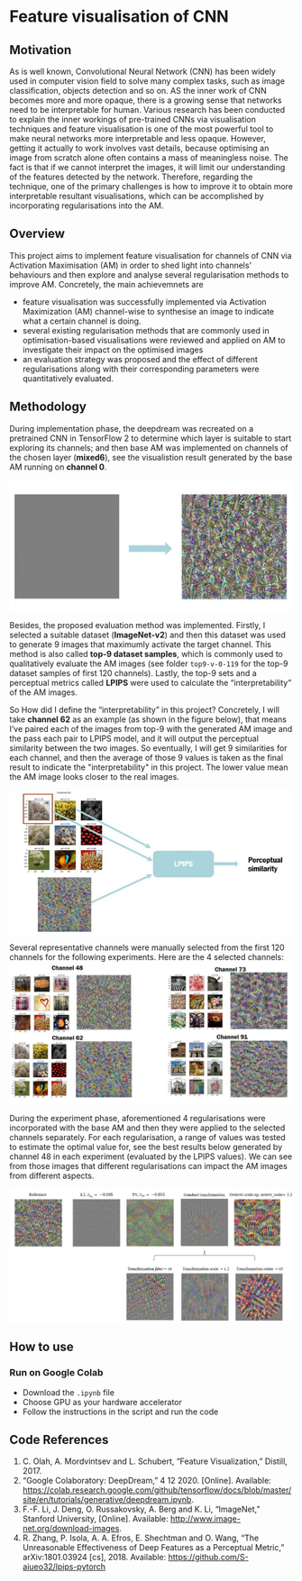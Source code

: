 # Feature visualisation of CNN

## **Motivation**
As is well known, Convolutional Neural Network (CNN) has been widely used in computer vision field to solve many complex tasks, such as image classification, objects detection and so on. AS the inner work of CNN becomes more and more opaque, there is a growing sense that networks need to be interpretable for human. Various research has been conducted to explain the inner workings of pre-trained CNNs via visualisation techniques and feature visualisation is one of the most powerful tool to make neural networks more interpretable and less opaque. However, getting it actually to work involves vast details, because optimising an image from scratch alone often contains a mass of meaningless noise. The fact is that if we cannot interpret the images, it will limit our understanding of the features detected by the network. Therefore, regarding the technique, one of the primary challenges is how to improve it to obtain more interpretable resultant visualisations, which can be accomplished by incorporating regularisations into the AM.

## **Overview**
This project aims to implement feature visualisation for channels of CNN via Activation Maximisation (AM) in order to shed light into channels’ behaviours and then explore and analyse several regularisation methods to improve AM. Concretely, the main achievemnets are 
- feature visualisation was successfully implemented via Activation Maximization (AM) channel-wise to synthesise an image to indicate what a certain channel is doing.
- several existing regularisation methods that are commonly used in optimisation-based visualisations were reviewed and applied on AM to investigate their impact on the optimised images
- an evaluation strategy was proposed and the effect of different regularisations along with their corresponding parameters were quantitatively evaluated.  

## **Methodology**
During implementation phase, the deepdream was recreated on a pretrained CNN in TensorFlow 2 to determine which layer is suitable to start exploring its channels; and then base AM was implemented on channels of the chosen layer (**mixed6**), see the visualistion result generated by the base AM running on **channel 0**. 

<img src="./img/base_AM.JPG" alt = "base AM (channel 0)" align=center />

Besides, the proposed evaluation method was implemented. Firstly, I selected a suitable dataset (**ImageNet-v2**) and then this dataset was used to generate 9 images that maximumly activate the target channel. This method is also called **top-9 dataset samples**, which is commonly used to qualitatively evaluate the AM images (see folder `top9-v-0-119` for the top-9 dataset samples of first 120 channels). Lastly, the top-9 sets and a perceptual metrics called **LPIPS** were used to calculate the “interpretability” of the AM images. 

So How did I define the “interpretability” in this project? Concretely, I will take **channel 62** as an example (as shown in the figure below), that means I’ve paired each of the images from top-9 with the generated AM image and the pass each pair to LPIPS model, and it will output the perceptual similarity between the two images. So eventually, I will get 9 similarities for each channel, and then the average of those 9 values is taken as the final result to indicate the "interpretability" in this project. The lower value mean the AM image looks closer to the real images. 

<img src="./img/similarity_cal.JPG" alt = "similarity calculation" align=center />

 
 Several representative channels were manually selected from the first 120 channels for the following experiments. Here are the 4 selected channels:
<img src="./img/channel_selection.JPG" alt = "similarity calculation" align=center />

During the experiment phase, aforementioned 4 regularisations were incorporated with the base AM and then they were applied to the selected channels separately. For each regularisation, a range of values was tested to estimate the optimal value for, see the best results below generated by channel 48 in each experiment (evaluated by the LPIPS values). We can see from those images that different regularisations can impact the AM images from different aspects. 

<img src="./img/res.JPG" alt = "similarity calculation" align=center />

## **How to use**
### Run on Google Colab
- Download the `.ipynb` file
- Choose GPU as your hardware accelerator
- Follow the instructions in the script and run the code

## Code References
1. C. Olah, A. Mordvintsev and L. Schubert, “Feature Visualization,” Distill, 2017. 
2. “Google Colaboratory: DeepDream,” 4 12 2020. [Online]. Available: https://colab.research.google.com/github/tensorflow/docs/blob/master/site/en/tutorials/generative/deepdream.ipynb.
3. F.-F. Li, J. Deng, O. Russakovsky, A. Berg and K. Li, “ImageNet,” Stanford University, [Online]. Available: http://www.image-net.org/download-images.
4. R. Zhang, P. Isola, A. A. Efros, E. Shechtman and O. Wang, “The Unreasonable Effectiveness of Deep Features as a Perceptual Metric,” arXiv:1801.03924 [cs], 2018. Available: https://github.com/S-aiueo32/lpips-pytorch
